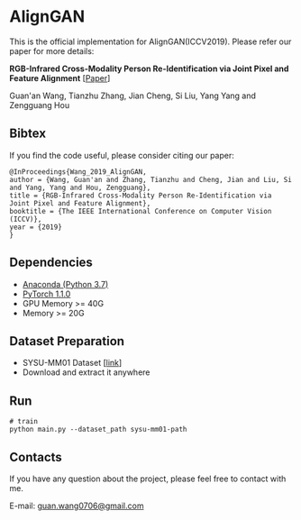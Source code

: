 # AlignGAN

This is the official implementation for AlignGAN(ICCV2019). Please refer our paper for more details:

**RGB-Infrared Cross-Modality Person Re-Identification via Joint Pixel and Feature Alignment** [[Paper](https://arxiv.org/abs/1910.05839)]

Guan'an Wang, Tianzhu Zhang, Jian Cheng, Si Liu, Yang Yang and Zengguang Hou


## Bibtex

If you find the code useful, please consider citing our paper:
```
@InProceedings{Wang_2019_AlignGAN,
author = {Wang, Guan'an and Zhang, Tianzhu and Cheng, Jian and Liu, Si and Yang, Yang and Hou, Zengguang},
title = {RGB-Infrared Cross-Modality Person Re-Identification via Joint Pixel and Feature Alignment},
booktitle = {The IEEE International Conference on Computer Vision (ICCV)},
year = {2019}
}
```


## Dependencies
* [Anaconda (Python 3.7)](https://www.anaconda.com/download/)
* [PyTorch 1.1.0](http://pytorch.org/)
* GPU Memory >= 40G
* Memory >= 20G


## Dataset Preparation
* SYSU-MM01 Dataset [[link](https://github.com/wuancong/SYSU-MM01)]
* Download and extract it anywhere


## Run
```
# train
python main.py --dataset_path sysu-mm01-path 
```


## Contacts
If you have any question about the project, please feel free to contact with me.

E-mail: guan.wang0706@gmail.com
